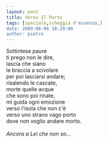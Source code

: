 ```yaml
---
layout: post
title: Verso Il Porto
tags: [speciale,scheggia d'essenza,]
date: 2009-06-06 18:29:00
author: pietro
---
```

Sottintese paure<br/>ti prego non le dire,<br/>lascia che siano<br/>le braccia a scivolare<br/>per poi lasciarsi andare;<br/>risalendo le cascate,<br/>morte quelle acque<br/>che sono poi rinate,<br/>mi guida ogni emozione<br/>verso l'isola che non c'è<br/>verso uno strano vago porto<br/>dove non voglio andare morto.<br/><br/><span style="font-style: italic">Ancora a Lei che non so...</span>
